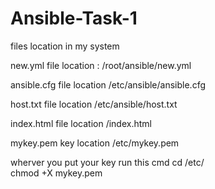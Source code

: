 # Ansible-Task-1

files location in my system

new.yml file location :
/root/ansible/new.yml

ansible.cfg file location
/etc/ansible/ansible.cfg

host.txt file location
/etc/ansible/host.txt

index.html file location
/index.html

mykey.pem key location
/etc/mykey.pem

wherver you put your key run this cmd
cd /etc/                   
chmod +X mykey.pem
